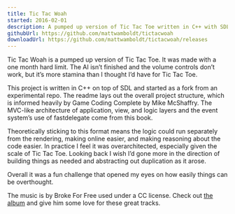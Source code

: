 ```yaml
---
title: Tic Tac Woah
started: 2016-02-01
description: A pumped up version of Tic Tac Toe written in C++ with SDL. It was made with a one month hard limit. Based on Game Coding Complete.
githubUrl: https://github.com/mattwamboldt/tictacwoah
downloadUrl: https://github.com/mattwamboldt/tictacwoah/releases
---
```

Tic Tac Woah is a pumped up version of Tic Tac Toe. It was made with a one month hard limit. The AI isn’t finished and the volume controls don’t work, but it’s more stamina than I thought I’d have for Tic Tac Toe.

This project is written in C++ on top of SDL and started as a fork from an experimental repo. The readme lays out the overall project structure, which is informed heavily by Game Coding Complete by Mike McShaffry. The MVC-like architecture of application, view, and logic layers and the event system’s use of fastdelegate come from this book.

Theoretically sticking to this format means the logic could run separately from the rendering, making online easier, and making reasoning about the code easier. In practice I feel it was overarchitected, especially given the scale of Tic Tac Toe. Looking back I wish I’d gone more in the direction of building things as needed and abstracting out duplication as it arose.

Overall it was a fun challenge that opened my eyes on how easily things can be overthought.

The music is by Broke For Free used under a CC license. Check out [the album](https://brokeforfree.bandcamp.com/album/slam-funk) and give him some love for these great tracks.